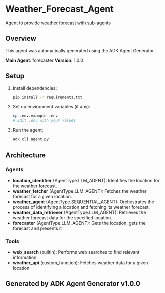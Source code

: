 # Weather_Forecast_Agent

Agent to provide weather forecast with sub-agents

## Overview

This agent was automatically generated using the ADK Agent Generator.

**Main Agent**: forecaster
**Version**: 1.0.0

## Setup

1. Install dependencies:
   ```bash
   pip install -r requirements.txt
   ```

2. Set up environment variables (if any):
   ```bash
   cp .env.example .env
   # Edit .env with your values
   ```

3. Run the agent:
   ```bash
   adk cli agent.py
   ```

## Architecture

### Agents
- **location_identifier** (AgentType.LLM_AGENT): Identifies the location for the weather forecast.
- **weather_fetcher** (AgentType.LLM_AGENT): Fetches the weather forecast for a given location.
- **weather_agent** (AgentType.SEQUENTIAL_AGENT): Orchestrates the process of identifying a location and fetching its weather forecast.
- **weather_data_retriever** (AgentType.LLM_AGENT): Retrieves the weather forecast data for the specified location.
- **forecaster** (AgentType.LLM_AGENT): Gets the location, gets the forecast and presents it

### Tools
- **web_search** (builtin): Performs web searches to find relevant information
- **weather_api** (custom_function): Fetches weather data for a given location

## Generated by ADK Agent Generator v1.0.0

